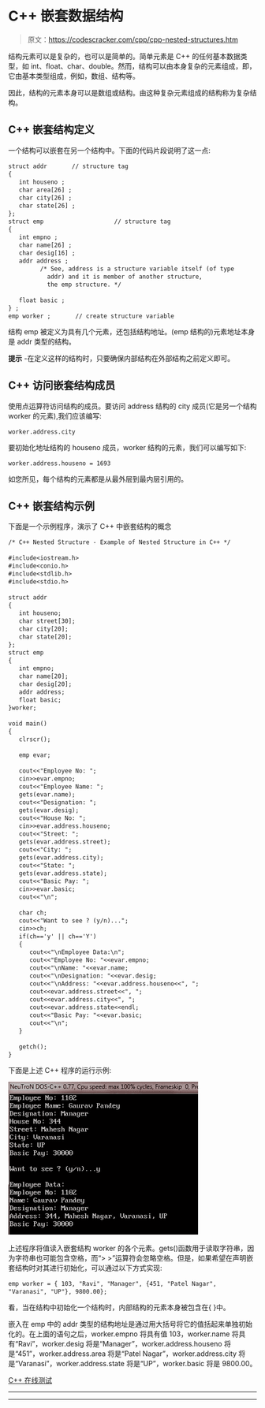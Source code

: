 # C++ 嵌套数据结构

> 原文：<https://codescracker.com/cpp/cpp-nested-structures.htm>

结构元素可以是复杂的，也可以是简单的。简单元素是 C++ 的任何基本数据类型，如 int、float、char、double。然而，结构可以由本身复杂的元素组成，即，它由基本类型组成，例如，数组、结构等。

因此，结构的元素本身可以是数组或结构。由这种复杂元素组成的结构称为复杂结构。

## C++ 嵌套结构定义

一个结构可以嵌套在另一个结构中。下面的代码片段说明了这一点:

```
struct addr       // structure tag
{
   int houseno ;
   char area[26] ;
   char city[26] ;
   char state[26] ;
};
struct emp                    // structure tag
{
   int empno ;
   char name[26] ;
   char desig[16] ;
   addr address ;
         /* See, address is a structure variable itself (of type
           addr) and it is member of another structure,
           the emp structure. */

   float basic ;
} ;
emp worker ;       // create structure variable
```

结构 emp 被定义为具有几个元素，还包括结构地址。(emp 结构的)元素地址本身是 addr 类型的结构。

**提示** -在定义这样的结构时，只要确保内部结构在外部结构之前定义即可。

## C++ 访问嵌套结构成员

使用点运算符访问结构的成员。要访问 address 结构的 city 成员(它是另一个结构 worker 的元素),我们应该编写:

```
worker.address.city
```

要初始化地址结构的 houseno 成员，worker 结构的元素，我们可以编写如下:

```
worker.address.houseno = 1693
```

如您所见，每个结构的元素都是从最外层到最内层引用的。

## C++ 嵌套结构示例

下面是一个示例程序，演示了 C++ 中嵌套结构的概念

```
/* C++ Nested Structure - Example of Nested Structure in C++ */

#include<iostream.h>
#include<conio.h>
#include<stdlib.h>
#include<stdio.h>

struct addr
{
   int houseno;
   char street[30];
   char city[20];
   char state[20];
};
struct emp
{
   int empno;
   char name[20];
   char desig[20];
   addr address;
   float basic;
}worker;

void main()
{
   clrscr();

   emp evar;

   cout<<"Employee No: ";
   cin>>evar.empno;
   cout<<"Employee Name: ";
   gets(evar.name);
   cout<<"Designation: ";
   gets(evar.desig);
   cout<<"House No: ";
   cin>>evar.address.houseno;
   cout<<"Street: ";
   gets(evar.address.street);
   cout<<"City: ";
   gets(evar.address.city);
   cout<<"State: ";
   gets(evar.address.state);
   cout<<"Basic Pay: ";
   cin>>evar.basic;
   cout<<"\n";

   char ch;
   cout<<"Want to see ? (y/n)...";
   cin>>ch;
   if(ch=='y' || ch=='Y')
   {
      cout<<"\nEmployee Data:\n";
      cout<<"Employee No: "<<evar.empno;
      cout<<"\nName: "<<evar.name;
      cout<<"\nDesignation: "<<evar.desig;
      cout<<"\nAddress: "<<evar.address.houseno<<", ";
      cout<<evar.address.street<<", ";
      cout<<evar.address.city<<", ";
      cout<<evar.address.state<<endl;
      cout<<"Basic Pay: "<<evar.basic;
      cout<<"\n";
   }

   getch();
}
```

下面是上述 C++ 程序的运行示例:

![c++ nested data structure](img/313c5e4938eca44163b39dcdfeb477c3.png)

上述程序将值读入嵌套结构 worker 的各个元素。gets()函数用于读取字符串，因为字符串也可能包含空格，而“> >”运算符会忽略空格。但是，如果希望在声明嵌套结构时对其进行初始化，可以通过以下方式实现:

```
emp worker = { 103, "Ravi", "Manager", {451, "Patel Nagar", "Varanasi", "UP"}, 9800.00};
```

看，当在结构中初始化一个结构时，内部结构的元素本身被包含在{ }中。

嵌入在 emp 中的 addr 类型的结构地址是通过用大括号将它的值括起来单独初始化的。在上面的语句之后，worker.empno 将具有值 103，worker.name 将具有“Ravi”，worker.desig 将是“Manager”，worker.address.houseno 将是“451”，worker.address.area 将是“Patel Nagar”，worker.address.city 将是“Varanasi”，worker.address.state 将是“UP”，worker.basic 将是 9800.00。

[C++ 在线测试](/exam/showtest.php?subid=3)

* * *

* * *